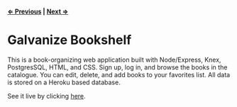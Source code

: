 #### [⇐ Previous](6_heroku_deployment.md) | [Next ⇒](1_migrations_seeds.md)

# Galvanize Bookshelf

This is a book-organizing web application built with Node/Express, Knex, PostgresSQL, HTML, and CSS. Sign up, log in, and browse the books in the catalogue. You can edit, delete, and add books to your favorites list. All data is stored on a Heroku based database.

See it live by clicking [here](http://lrisberg-galvanize-bookshelf.herokuapp.com/).
